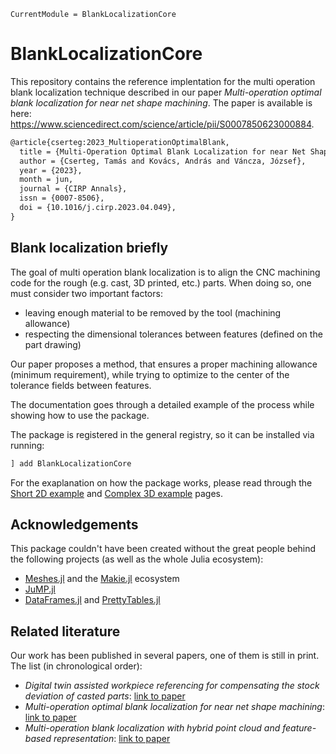 ```@meta
CurrentModule = BlankLocalizationCore
```

# BlankLocalizationCore

This repository contains the reference implentation for the multi operation blank localization technique described in our paper _Multi-operation optimal blank localization for near net shape machining_.
The paper is available is here: <https://www.sciencedirect.com/science/article/pii/S0007850623000884>.

```txt
@article{cserteg:2023_MultioperationOptimalBlank,
  title = {Multi-Operation Optimal Blank Localization for near Net Shape Machining},
  author = {Cserteg, Tamás and Kovács, András and Váncza, József},
  year = {2023},
  month = jun,
  journal = {CIRP Annals},
  issn = {0007-8506},
  doi = {10.1016/j.cirp.2023.04.049},
}
```

## Blank localization briefly

The goal of multi operation blank localization is to align the CNC machining code for the rough (e.g. cast, 3D printed, etc.) parts.
When doing so, one must consider two important factors:

- leaving enough material to be removed by the tool (machining allowance)
- respecting the dimensional tolerances between features (defined on the part drawing)

Our paper proposes a method, that ensures a proper machining allowance (minimum requirement), while trying to optimize to the center of the tolerance fields between features.

The documentation goes through a detailed example of the process while showing how to use the package.

The package is registered in the general registry, so it can be installed via running:

```julia
] add BlankLocalizationCore
```

For the exaplanation on how the package works, please read through the [Short 2D example](@ref) and [Complex 3D example](@ref) pages.

## Acknowledgements

This package couldn't have been created without the great people behind the following projects (as well as the whole Julia ecosystem):

* [Meshes.jl](https://github.com/JuliaGeometry/Meshes.jl) and the [Makie.jl](https://github.com/MakieOrg/Makie.jl) ecosystem
* [JuMP.jl](https://jump.dev/)
* [DataFrames.jl](https://github.com/JuliaData/DataFrames.jl) and [PrettyTables.jl](https://github.com/ronisbr/PrettyTables.jl)

## Related literature

Our work has been published in several papers, one of them is still in print.
The list (in chronological order):

* _Digital twin assisted workpiece referencing for compensating the stock deviation of casted parts_: [link to paper](https://www.sciencedirect.com/science/article/pii/S2212827123002743)
* _Multi-operation optimal blank localization for near net shape machining_: [link to paper](https://www.sciencedirect.com/science/article/pii/S0007850623000884)
* _Multi-operation blank localization with hybrid point cloud and feature-based representation_: [link to paper](https://www.sciencedirect.com/science/article/pii/S221282712300803X)
